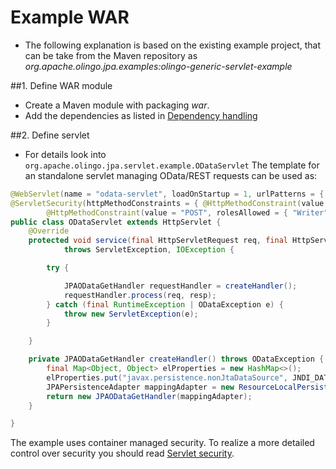 # Example WAR
* The following explanation is based on the existing example project, that can be take from the Maven repository as _org.apache.olingo.jpa.examples:olingo-generic-servlet-example_

##1. Define WAR module
* Create a Maven module with packaging _war_.
* Add the dependencies as listed in [Dependency handling](Intro.md)

##2. Define servlet
* For details look into `org.apache.olingo.jpa.servlet.example.ODataServlet`
The template for an standalone servlet managing OData/REST requests can be used as:

```java
@WebServlet(name = "odata-servlet", loadOnStartup = 1, urlPatterns = { "/odata/*" })
@ServletSecurity(httpMethodConstraints = { @HttpMethodConstraint(value = "GET", rolesAllowed = { "Reader" }),
		@HttpMethodConstraint(value = "POST", rolesAllowed = { "Writer" }) })
public class ODataServlet extends HttpServlet {
	@Override
	protected void service(final HttpServletRequest req, final HttpServletResponse resp)
			throws ServletException, IOException {

		try {

			JPAODataGetHandler requestHandler = createHandler();
			requestHandler.process(req, resp);
		} catch (final RuntimeException | ODataException e) {
			throw new ServletException(e);
		}

	}

	private JPAODataGetHandler createHandler() throws ODataException {
		final Map<Object, Object> elProperties = new HashMap<>();
		elProperties.put("javax.persistence.nonJtaDataSource", JNDI_DATASOURCE);
		JPAPersistenceAdapter mappingAdapter = new ResourceLocalPersistenceAdapter(Constant.PUNIT_NAME,	elProperties, new JPADefaultDatabaseProcessor());
		return new JPAODataGetHandler(mappingAdapter);
	}

}
```
The example uses container managed security. To realize a more detailed control over security you should read [Servlet security](ServletSecurity.md).